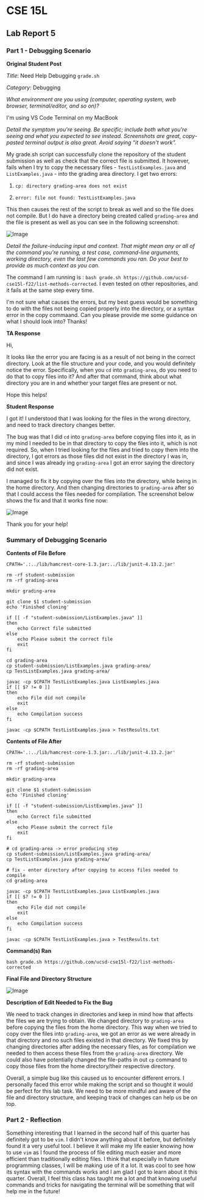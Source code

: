 # CSE 15L
## Lab Report 5

### Part 1 - Debugging Scenario

**Original Student Post**

*Title*: Need Help Debugging `grade.sh`

*Category*: Debugging

*What environment are you using (computer, operating system, web browser, terminal/editor, and so on)?*

I'm using VS Code Terminal on my MacBook 

*Detail the symptom you're seeing. Be specific; include both what you're seeing and what you expected to see instead. 
Screenshots are great, copy-pasted terminal output is also great. Avoid saying “it doesn't work”.*

My grade.sh script can successfully clone the repository of the student submission as well as check that the correct file is submitted.
It however, fails when I try to copy the necessary files - `TestListExamples.java` and `ListExamples.java` - into the grading area
directory. I get two errors:

1) `cp: directory grading-area does not exist` 

2) `error: file not found: TestListExamples.java`

This then causes the rest of the script to break as well and so the file does not compile. But I do have a directory being created called 
`grading-area` and the file is present as well as you can see in the following screenshot:

![Image](Image14.png)

*Detail the failure-inducing input and context. That might mean any or all of the command you're running, a test case, command-line arguments, 
working directory, even the last few commands you ran. Do your best to provide as much context as you can.*

The command I am running is : `bash grade.sh https://github.com/ucsd-cse15l-f22/list-methods-corrected`. I even tested on other repositories,
and it fails at the same step every time. 

I'm not sure what causes the errors, but my best guess would be something to do with the files not
being copied properly into the directory, or a syntax error in the copy commaand.
Can you please provide me some guidance on what I should look into? Thanks!

**TA Response**

Hi,

It looks like the error you are facing is as a result of not being in the correct directory. Look at the file structure and your code, and
you would definitely notice the error. Specifically, when you `cd` into `grading-area`, do you need to do that to copy files into it? And
after that command, think about what directory you are in and whether your target files are present or not.

Hope this helps!

**Student Response**

I got it! I understood that I was looking for the files in the wrong directory, and need to track directory changes better.

The bug was that I did `cd` into `grading-area` before copying files into it, as in my mind I needed to be in that directory to copy the files
into it, which is not required. So, when I tried looking for the files and tried to copy them into the directory, I got errors as those files
did not exist in the directory I was in, and since I was already ing `grading-area` I got an error saying the directory did not exist. 

I managed to fix it by copying over the files into the directory, while being in the home directory. And then changing directories to `grading-area`
after so that I could access the files needed for compilation. The screenshot below shows the fix and that it works fine now:

![Image](Image15.png)

Thank you for your help!

### Summary of Debugging Scenario

**Contents of File Before**

```
CPATH='.:../lib/hamcrest-core-1.3.jar:../lib/junit-4.13.2.jar'

rm -rf student-submission
rm -rf grading-area

mkdir grading-area

git clone $1 student-submission
echo 'Finished cloning'

if [[ -f "student-submission/ListExamples.java" ]]
then
    echo Correct file submitted
else 
    echo Please submit the correct file
    exit 
fi

cd grading-area
cp student-submission/ListExamples.java grading-area/
cp TestListExamples.java grading-area/

javac -cp $CPATH TestListExamples.java ListExamples.java 
if [[ $? != 0 ]]
then
    echo File did not compile
    exit
else
    echo Compilation success
fi

javac -cp $CPATH TestListExamples.java > TestResults.txt
```


**Contents of File After**
```
CPATH='.:../lib/hamcrest-core-1.3.jar:../lib/junit-4.13.2.jar'

rm -rf student-submission
rm -rf grading-area

mkdir grading-area

git clone $1 student-submission
echo 'Finished cloning'

if [[ -f "student-submission/ListExamples.java" ]]
then
    echo Correct file submitted
else 
    echo Please submit the correct file
    exit 
fi

# cd grading-area -> error producing step
cp student-submission/ListExamples.java grading-area/
cp TestListExamples.java grading-area/

# fix - enter directory after copying to access files needed to compile
cd grading-area 

javac -cp $CPATH TestListExamples.java ListExamples.java 
if [[ $? != 0 ]]
then
    echo File did not compile
    exit
else
    echo Compilation success
fi

javac -cp $CPATH TestListExamples.java > TestResults.txt
```


**Command(s) Ran**

```bash grade.sh https://github.com/ucsd-cse15l-f22/list-methods-corrected```


**Final File and Directory Structure**

![Image](Image16.png)


**Description of Edit Needed to Fix the Bug**

We need to track changes in directories and keep in mind how that affects the files we are trying to obtain. We changed directory
to `grading-area` before copying the files from the home directory. This way when we tried to copy over the files into `grading-area`,
we got an error as we were already in that directory and no such files existed in that directory. We fixed this by changing directories
after adding the necessary files, as for compilation we needed to then access these files from the `grading-area` directory. We could also
have potentially changed the file-paths in out `cp` command to copy those files from the home directory/their respective directory.

Overall, a simple bug like this caused us to encounter different errors. I personally faced this error while making the script and so thought
it would be perfect for this lab task. We need to be more mindful and aware of the file and directory structure, and keeping track of changes
can help us be on top.


### Part 2 - Reflection

Something interesting that I learned in the second half of this quarter has definitely got to be `vim`. I didn't know anything about it before, but definitely found it a very useful tool. I believe it will make my life easier knowing how to use `vim` as I found the process of 
file editing much easier and more efficient than traditionally editing files. I think that especially in future programming classes, I will be 
making use of it a lot. It was cool to see how its syntax with the commands works and I am glad I got to learn about it this quarter. Overall, 
I feel this class has taught me a lot and that knowing useful commands and tricks for navigating the terminal will be something that will help
me in the future!
